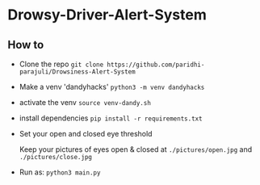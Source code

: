 # Drowsy-Driver-Alert-System

## How to

- Clone the repo
  `git clone https://github.com/paridhi-parajuli/Drowsiness-Alert-System`
- Make a venv 'dandyhacks'
  `python3 -m venv dandyhacks`

- activate the venv
  `source venv-dandy.sh`

- install dependencies
  `pip install -r requirements.txt`
  
- Set your open and closed eye threshold 

    Keep your pictures of eyes open & closed at `./pictures/open.jpg` and  `./pictures/close.jpg`
  
- Run as:
  `python3 main.py`
